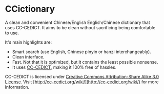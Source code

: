 CCictionary
===========

A clean and convenient Chinese/English English/Chinese dictionary that uses CC-CEDICT. It aims to be clean without sacrificing being comfortable to use.

It's main highlights are:

- Smart search (use English, Chinese pinyin or hanzi interchangeably).
- Clean interface.
- Fast. Not that it is optimized, but it contains the least possible nonsense.
- It uses [CC-CEDICT](http://cc-cedict.org/wiki/), making it 100% free of hassles.

CC-CEDICT is licensed under [Creative Commons Attribution-Share Alike 3.0 License](http://creativecommons.org/licenses/by-sa/3.0/).
Visit [http://cc-cedict.org/wiki/](http://cc-cedict.org/wiki/) for more information.
